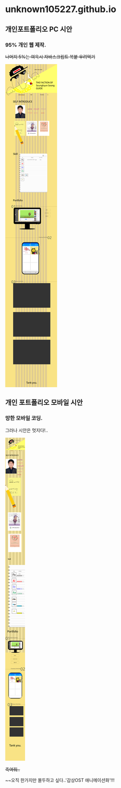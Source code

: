 # unknown105227.github.io



## 개인포트폴리오 PC 시안
### **95%** 개인 웹 제작.
~~나머지 5%는 여윽시 자바스크립트 복붙 우려먹기~~


![ㅁㄴㅇㄹ](./images/SSH_PC_web.png)


## 개인 포트폴리오 모바일 시안
### 망한 모바일 코딩. 
그러나 시안은 멋지다!..


![망한 모바일 그러나 시안은 멋지다!..](./images/SSH_mobile_web.png)



~~죽여줘..~~


~~오직 한가지만 몰두하고  싶다..'감상OST 애니메이션화'!!!
